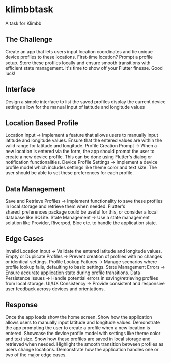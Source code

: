 # klimbbtask

A task for Klimbb

## The Challenge

Create an app that lets users input location coordinates and tie unique device profiles to these locations. First-time location? Prompt a profile setup. Store these profiles locally and ensure smooth transitions with efficient state management. It's time to show off your Flutter finesse. Good luck!

## Interface

Design a simple interface to
list the saved profiles
display the current device settings
allow for the manual input of latitude and longitude values

## Location Based Profile

Location Input → Implement a feature that allows users to manually input latitude and longitude values. Ensure that the entered values are within the valid range for latitude and longitude.
Profile Creation Prompt → When a new location is entered via the form, the app should prompt the user to create a new device profile. This can be done using Flutter's dialog or notification functionalities.
Device Profile Settings → Implement a device profile model which includes settings like theme color and text size. The user should be able to set these preferences for each profile.

## Data Management

Save and Retrieve Profiles → Implement functionality to save these profiles in local storage and retrieve them when needed. Flutter's shared_preferences package could be useful for this, or consider a local database like SQLite.
State Management → Use a state management solution like Provider, Riverpod, Bloc etc. to handle the application state.

## Edge Cases

Invalid Location Input → Validate the entered latitude and longitude values.
Empty or Duplicate Profiles → Prevent creation of profiles with no changes or identical settings.
Profile Lookup Failures → Manage scenarios where profile lookup fails, defaulting to basic settings.
State Management Errors → Ensure accurate application state during profile transitions.
Data Persistence Issues → Handle potential errors in saving/retrieving profiles from local storage.
UI/UX Consistency → Provide consistent and responsive user feedback across devices and orientations.

## Response

Once the app loads show the home screen.
Show how the application allows users to manually input latitude and longitude values.
Demonstrate the app prompting the user to create a profile when a new location is entered.
Showcase the device profile model with settings like theme color and text size.
Show how these profiles are saved in local storage and retrieved when needed.
Highlight the smooth transition between profiles as users change locations.
Demonstrate how the application handles one or two of the major edge cases.
